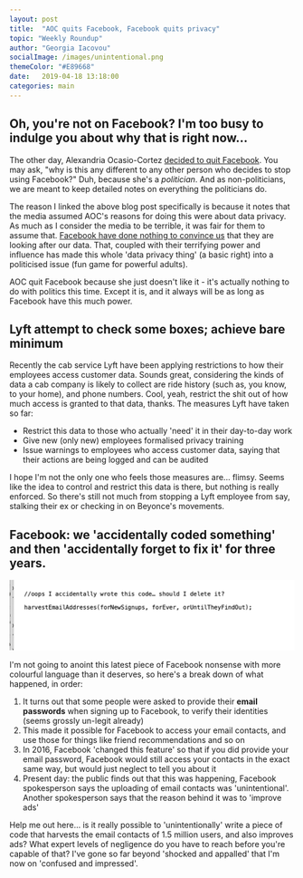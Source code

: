 ```yaml
---
layout: post
title:  "AOC quits Facebook, Facebook quits privacy"
topic: "Weekly Roundup"
author: "Georgia Iacovou"
socialImage: /images/unintentional.png
themeColor: "#E89668"
date:   2019-04-18 13:18:00
categories: main
---
```


## Oh, you're not on Facebook? I'm too busy to indulge you about why that is right now...

The other day, Alexandria Ocasio-Cortez [decided to quit Facebook](http://www.calnewport.com/blog/2019/04/17/aoc-quit-facebook-the-media-bungled-the-story/). You may ask, "why is this any different to any other person who decides to stop using Facebook?" Duh, because she's a *politician*. And as non-politicians, we are meant to keep detailed notes on everything the politicians do. 

The reason I linked the above blog post specifically is because it notes that the media assumed AOC's reasons for doing this were about data privacy. As much as I consider the media to be terrible, it was fair for them to assume that. [Facebook have done nothing to convince us](https://blog.metomic.io/main/2019/03/20/How-Facebook-Have-Built-Up-Your-Trust-Over-The-Years.html) that they are looking after our data. That, coupled with their terrifying power and influence has made this whole 'data privacy thing' (a basic right) into a politicised issue (fun game for powerful adults).

AOC quit Facebook because she just doesn't like it - it's actually nothing to do with politics this time. Except it is, and it always will be as long as Facebook have this much power.

## Lyft attempt to check some boxes; achieve bare minimum

Recently the cab service Lyft have been applying restrictions to how their employees access customer data. Sounds great, considering the kinds of data a cab company is likely to collect are ride history (such as, you know, to your home), and phone numbers. Cool, yeah, restrict the shit out of how much access is granted to that data, thanks. The measures Lyft have taken so far:

- Restrict this data to those who actually 'need' it in their day-to-day work
- Give new (only new) employees formalised privacy training
- Issue warnings to employees who access customer data, saying that their actions are being logged and can be audited

I hope I'm not the only one who feels those measures are... flimsy. Seems like the idea to control and restrict this data is there, but nothing is really enforced. So there's still not much from stopping a Lyft employee from say, stalking their ex or checking in on Beyonce's movements.

## Facebook: we 'accidentally coded something' and then 'accidentally forget to fix it' for three years.

![](/images/unintentional.png)

I'm not going to anoint this latest piece of Facebook nonsense with more colourful language than it deserves, so here's a break down of what happened, in order:

1. It turns out that some people were asked to provide their **email passwords** when signing up to Facebook, to verify their identities (seems grossly un-legit already)
2. This made it possible for Facebook to access your email contacts, and use those for things like friend recommendations and so on
3. In 2016, Facebook 'changed this feature' so that if you did provide your email password, Facebook would still access your contacts in the exact same way, but would just neglect to tell you about it
4. Present day: the public finds out that this was happening, Facebook spokesperson says the uploading of email contacts was 'unintentional'. Another spokesperson says that the reason behind it was to 'improve ads'

Help me out here... is it really possible to 'unintentionally' write a piece of code that harvests the email contacts of 1.5 million users, and also improves ads? What expert levels of negligence do you have to reach before you're capable of that? I've gone so far beyond 'shocked and appalled' that I'm now on 'confused and impressed'.
